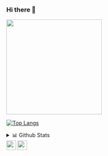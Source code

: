 ### Hi there 👋

<!-- ![Alt Text](https://media.giphy.com/media/l3975CZuyQgoNVuOA/giphy.gif) -->
<img src="https://media.giphy.com/media/l3975CZuyQgoNVuOA/giphy.gif" width="250" height="250" />






[![Top Langs](https://github-readme-stats.vercel.app/api/top-langs/?username=jai2dev&layout=compact&theme=radical)](https://github.com/jai2dev/github-readme-stats)

<!--
**jai2dev/jai2dev** is a ✨ _special_ ✨ repository because its `README.md` (this file) appears on your GitHub profile.

Here are some ideas to get you started:

- 🔭 I’m currently working on ...
- 🌱 I’m currently learning ...
- 👯 I’m looking to collaborate on ...
- 🤔 I’m looking for help with ...
- 💬 Ask me about ...
- 📫 How to reach me: ...
- 😄 Pronouns: ...
- ⚡ Fun fact: ...




-->

 <details>
<summary>📊 Github Stats</summary>

<p align="center"> <img src="https://github-readme-stats.vercel.app/api?username=jai2dev&show_icons=true&theme=gotham" alt="Jaidev Chittoria | Stats" />

</details>




<img height="25" src="https://badges.pufler.dev/visits/jai2dev/jai2dev?color=black&logo=github" />
<img height="25" src="https://komarev.com/ghpvc/?username=jai2dev&color=brightgreen" />


